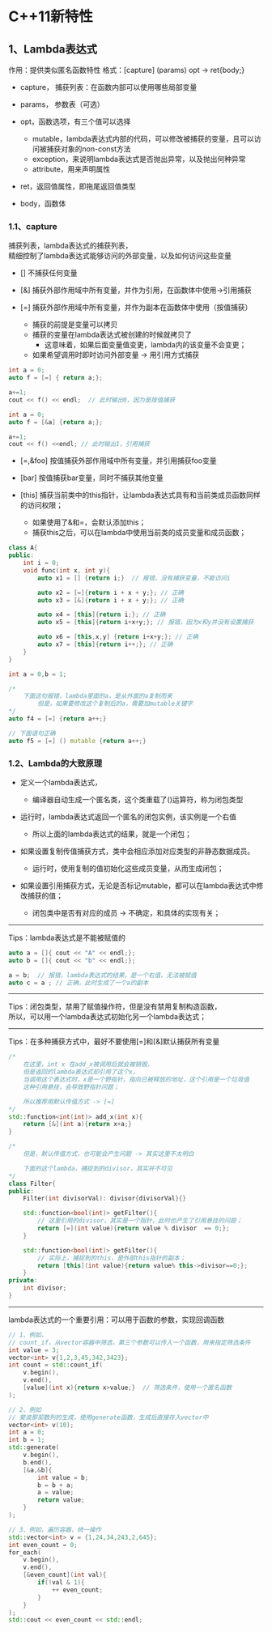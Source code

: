 # C++11新特性

## 1、Lambda表达式

作用：提供类似匿名函数特性
格式：[capture] (params) opt -> ret{body;}

- capture， 捕获列表：在函数内部可以使用哪些局部变量
- params， 参数表（可选）
- opt，函数选项，有三个值可以选择
    - mutable，lambda表达式内部的代码，可以修改被捕获的变量，且可以访问被捕获对象的non-const方法
    - exception，来说明lambda表达式是否抛出异常，以及抛出何种异常
    - attribute，用来声明属性

- ret，返回值属性，即拖尾返回值类型
- body，函数体


### 1.1、capture
捕获列表，lambda表达式的捕获列表，      
精细控制了lambda表达式能够访问的外部变量，以及如何访问这些变量      

- []  不捕获任何变量

- [&] 捕获外部作用域中所有变量，并作为引用，在函数体中使用->引用捕获

- [=] 捕获外部作用域中所有变量，并作为副本在函数体中使用（按值捕获）
    - 捕获的前提是变量可以拷贝
    - 捕获的变量在lambda表达式被创建的时候就拷贝了
        - 这意味着，如果后面变量值变更，lambda内的该变量不会变更；
    - 如果希望调用时即时访问外部变量 -> 用引用方式捕获

```cpp
int a = 0;
auto f = [=] { return a;};

a+=1;
cout << f() << endl;  // 此时输出0，因为是按值捕获
```
```cpp
int a = 0;
auto f = [&a] {return a;};

a+=1;
cout << f() <<endl; // 此时输出1，引用捕获
```

- [=,&foo]  按值捕获外部作用域中所有变量，并引用捕获foo变量

- [bar] 按值捕获bar变量，同时不捕获其他变量

- [this] 捕获当前类中的this指针，让lambda表达式具有和当前类成员函数同样的访问权限；
    - 如果使用了&和=，会默认添加this；
    - 捕获this之后，可以在lambda中使用当前类的成员变量和成员函数；

```cpp
class A{
public:
    int i = 0;
    void func(int x, int y){
        auto x1 = [] {return i;}  // 报错，没有捕获变量，不能访问i

        auto x2 = [=]{return i + x + y;}; // 正确
        auto x3 = [&]{return i + x + y;}; // 正确

        auto x4 = [this]{return i;}; // 正确
        auto x5 = [this]{return i+x+y;}; // 报错，因为x和y并没有设置捕获

        auto x6 = [this,x,y] {return i+x+y;}; // 正确
        auto x7 = [this]{return i++;}; // 正确
    }
}
```
```cpp
int a = 0,b = 1;

/*
    下面这句报错，lambda里面的a，是从外面的a复制而来
        但是，如果要修改这个复制后的a，需要加mutable关键字
*/
auto f4 = [=] {return a++;}

// 下面语句正确
auto f5 = [=] () mutable {return a++;}
```

### 1.2、Lambda的大致原理

- 定义一个lambda表达式，
    - 编译器自动生成一个匿名类，这个类重载了()运算符，称为闭包类型

- 运行时，lambda表达式返回一个匿名的闭包实例，该实例是一个右值
    - 所以上面的lambda表达式的结果，就是一个闭包；

- 如果设置复制传值捕获方式，类中会相应添加对应类型的非静态数据成员。
    - 运行时，使用复制的值初始化这些成员变量，从而生成闭包；

- 如果设置引用捕获方式，无论是否标记mutable，都可以在lambda表达式中修改捕获的值；
    - 闭包类中是否有对应的成员 -> 不确定，和具体的实现有关；

------------------------        

Tips：lambda表达式是不能被赋值的
```cpp
auto a = []{ cout << "A" << endl;};
auto b = []{ cout << "b" << endl;};

a = b;  // 报错，lambda表达式的结果，是一个右值，无法被赋值
auto c = a ; // 正确，此时生成了一个a的副本

```
------------------------        

Tips：闭包类型，禁用了赋值操作符，但是没有禁用复制构造函数，    
    所以，可以用一个lambda表达式初始化另一个lambda表达式；      

------------------------

Tips：在多种捕获方式中，最好不要使用[=]和[&]默认捕获所有变量
```cpp
/*
    在这里，int x 在add_x被调用后就会被销毁，
    但是返回的lambda表达式却引用了这个x，
    当调用这个表达式时，x是一个野指针，指向已被释放的地址，这个引用是一个垃圾值
    这种引用悬挂，会导致野指针问题；

    所以推荐用默认传值方式 -> [=]
*/
std::function<int(int)> add_x(int x){
    return [&](int a){return x+a;}
}

/*
    但是，默认传值方式，也可能会产生问题 -> 其实这里不太明白

    下面的这个lambda，捕捉到的divisor，其实并不可见
*/
class Filter{
public:
    Filter(int divisorVal): divisor{divisorVal}{}

    std::function<bool(int)> getFilter(){
        // 这里引用的divisor，其实是一个指针，此时也产生了引用悬挂的问题；
        return [=](int value){return value % divisor  == 0;};
    }

    std::function<bool(int)> getFilter(){
        // 实际上，捕捉到的this，是外部this指针的副本；
        return [this](int value){return value% this->divisor==0;};
    }
private:
    int divisor;
}
```
------------------------    

lambda表达式的一个重要引用：可以用于函数的参数，实现回调函数
```cpp
// 1、例如，
// count_if，从vector容器中筛选，第三个参数可以传入一个函数，用来指定筛选条件
int value = 3;
vector<int> v{1,2,3,45,342,3423};
int count = std::count_if(
    v.begin(),
    v.end(),
    [value](int x){return x>value;}  // 筛选条件，使用一个匿名函数
);

// 2、例如
// 斐波那契数列的生成，使用generate函数，生成后直接存入vector中
vector<int> v(10);
int a = 0;
int b = 1;
std::generate(
    v.begin(),
    b.end(),
    [&a,&b]{
        int value = b;
        b = b + a;
        a = value;
        return value;
    }
);

// 3、例如，遍历容器，统一操作
std::vector<int> v = {1,24,34,243,2,645};
int even_count = 0;
for_each(
    v.begin(),
    v.end(),
    [&even_count](int val){
        if(!val & 1){
            ++ even_count;
        }
    }
);
std::cout << even_count << std::endl;
```
